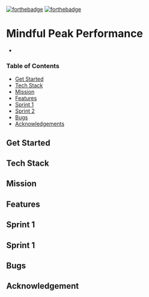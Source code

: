 [![forthebadge](https://forthebadge.com/images/badges/made-with-typescript.svg)](https://forthebadge.com)
[![forthebadge](https://forthebadge.com/images/badges/built-with-love.svg)](https://forthebadge.com)


# Mindful Peak Performance
- 

### Table of Contents
- [Get Started](#Get-Started)
- [Tech Stack](#Tech-Stack)
- [Mission](#Mission)
- [Features](#Features)
- [Sprint 1](#Sprint-1)
- [Sprint 2](#Sprint-2)
- [Bugs](#Bugs)
- [Acknowledgements](#Acknowledgements)


## Get Started

## Tech Stack
## Mission
## Features
## Sprint 1
## Sprint 1
## Bugs
## Acknowledgement
























































